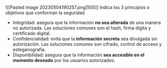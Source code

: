 ![[Pasted image 20230504190257.png|500]]
Indica los 3 principios o objetivos que conforman la seguridad
- Integridad: asegura que la información **no sea alterada** de una manera no autorizada. Las soluciones comunes son el hash, firma digita y certificado digital.
- Confidencialidad: evita que la **información secreta** sea divulgada sin autorización. Las soluciones comunes son cifrado, control de acceso y esteganografía.
- Disponibilidad: asegura que la información **sea accesible en el momento deseado** por los usuarios autorizados.